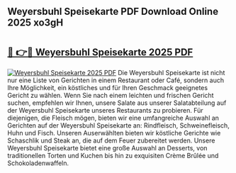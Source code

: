 ## Weyersbuhl Speisekarte PDF Download Online 2025 xo3gH

# <h2><a href="http://gc7j2bu.nevu.top/?p=Weyersbuhl+Speisekarte">🔗 👉🔴 Weyersbuhl Speisekarte 2025 PDF</a></h2>

[![Weyersbuhl Speisekarte 2025 PDF](https://i.imgur.com/dBaPXMq.png)](http://gc7j2bu.nevu.top/?p=Weyersbuhl+Speisekarte)
Die Weyersbuhl Speisekarte ist nicht nur eine Liste von Gerichten in einem Restaurant oder Café, sondern auch Ihre Möglichkeit, ein köstliches und für Ihren Geschmack geeignetes Gericht zu wählen. Wenn Sie nach einem leichten und frischen Gericht suchen, empfehlen wir Ihnen, unsere Salate aus unserer Salatabteilung auf der Weyersbuhl Speisekarte unseres Restaurants zu probieren. Für diejenigen, die Fleisch mögen, bieten wir eine umfangreiche Auswahl an Gerichten auf der Weyersbuhl Speisekarte an: Rindfleisch, Schweinefleisch, Huhn und Fisch. Unseren Auserwählten bieten wir köstliche Gerichte wie Schaschlik und Steak an, die auf dem Feuer zubereitet werden. Unsere Weyersbuhl Speisekarte bietet eine große Auswahl an Desserts, von traditionellen Torten und Kuchen bis hin zu exquisiten Crème Brûlée und Schokoladenwaffeln.
